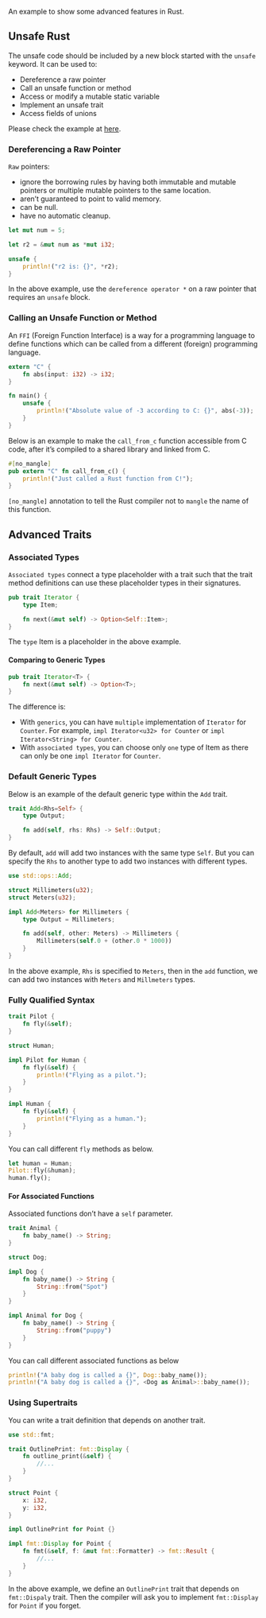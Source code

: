 An example to show some advanced features in Rust.

## Unsafe Rust

The unsafe code should be included by a new block started with the `unsafe` keyword. It can be used to:

- Dereference a raw pointer
- Call an unsafe function or method
- Access or modify a mutable static variable
- Implement an unsafe trait
- Access fields of unions

Please check the example at [here](./src/unsafe_rust.rs).

### Dereferencing a Raw Pointer

`Raw` pointers:

- ignore the borrowing rules by having both immutable and mutable pointers or multiple mutable pointers to the same location.
- aren’t guaranteed to point to valid memory.
- can be null.
- have no automatic cleanup.

```rust
let mut num = 5;

let r2 = &mut num as *mut i32;

unsafe {
    println!("r2 is: {}", *r2);
}
```

In the above example, use the `dereference operator *` on a raw pointer that requires an `unsafe` block.

### Calling an Unsafe Function or Method

An `FFI` (Foreign Function Interface) is a way for a programming language to define functions which can be called from a different (foreign) programming language.

```rust
extern "C" {
    fn abs(input: i32) -> i32;
}

fn main() {
    unsafe {
        println!("Absolute value of -3 according to C: {}", abs(-3));
    }
}
```

Below is an example to make the `call_from_c` function accessible from C code, after it’s compiled to a shared library and linked from C.

```rust
#[no_mangle]
pub extern "C" fn call_from_c() {
    println!("Just called a Rust function from C!");
}
```

`[no_mangle]` annotation to tell the Rust compiler not to `mangle` the name of this function.

## Advanced Traits

### Associated Types

`Associated types` connect a type placeholder with a trait such that the trait method definitions can use these placeholder types in their signatures.

```rust
pub trait Iterator {
    type Item;

    fn next(&mut self) -> Option<Self::Item>;
}
```

The `type` Item is a placeholder in the above example.

#### Comparing to Generic Types

```rust
pub trait Iterator<T> {
    fn next(&mut self) -> Option<T>;
}
```

The difference is:

- With `generics`, you can have `multiple` implementation of `Iterator` for `Counter`.
  For example, `impl Iterator<u32> for Counter` or `impl Iterator<String> for Counter`.
- With `associated types`, you can choose only `one` type of Item as there can only be one `impl Iterator` for `Counter`.

### Default Generic Types

Below is an example of the default generic type within the `Add` trait.

```rust
trait Add<Rhs=Self> {
    type Output;

    fn add(self, rhs: Rhs) -> Self::Output;
}
```

By default, `add` will add two instances with the same type `Self`. But you can specify the `Rhs` to another type to add two instances with different types.

```rust
use std::ops::Add;

struct Millimeters(u32);
struct Meters(u32);

impl Add<Meters> for Millimeters {
    type Output = Millimeters;

    fn add(self, other: Meters) -> Millimeters {
        Millimeters(self.0 + (other.0 * 1000))
    }
}
```

In the above example, `Rhs` is specified to `Meters`, then in the `add` function, we can add two instances with `Meters` and `Millmeters` types.

### Fully Qualified Syntax

```rust
trait Pilot {
    fn fly(&self);
}

struct Human;

impl Pilot for Human {
    fn fly(&self) {
        println!("Flying as a pilot.");
    }
}

impl Human {
    fn fly(&self) {
        println!("Flying as a human.");
    }
}
```

You can call different `fly` methods as below.

```rust
let human = Human;
Pilot::fly(&human);
human.fly();
```

#### For Associated Functions

Associated functions don’t have a `self` parameter. 

```rust
trait Animal {
    fn baby_name() -> String;
}

struct Dog;

impl Dog {
    fn baby_name() -> String {
        String::from("Spot")
    }
}

impl Animal for Dog {
    fn baby_name() -> String {
        String::from("puppy")
    }
}
```

You can call different associated functions as below

```rust
println!("A baby dog is called a {}", Dog::baby_name());
println!("A baby dog is called a {}", <Dog as Animal>::baby_name());
```

### Using Supertraits

You can write a trait definition that depends on another trait.

```rust
use std::fmt;

trait OutlinePrint: fmt::Display {
    fn outline_print(&self) {
        //...
    }
}

struct Point {
    x: i32,
    y: i32,
}

impl OutlinePrint for Point {}

impl fmt::Display for Point {
    fn fmt(&self, f: &mut fmt::Formatter) -> fmt::Result {
        //...
    }
}
```

In the above example, we define an `OutlinePrint` trait that depends on `fmt::Dispaly` trait. Then the compiler will ask you to implement `fmt::Display` for `Point` if you forget.
